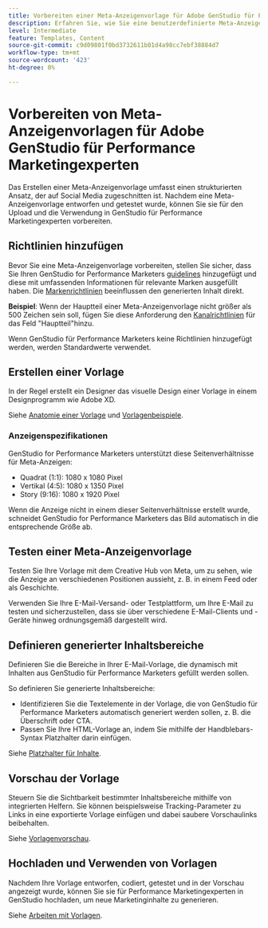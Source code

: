 ```yaml
---
title: Vorbereiten einer Meta-Anzeigenvorlage für Adobe GenStudio für Performance Marketers
description: Erfahren Sie, wie Sie eine benutzerdefinierte Meta-Anzeigenvorlage für Adobe GenStudio für Performance Marketingexperten erstellen.
level: Intermediate
feature: Templates, Content
source-git-commit: c9d09801f0bd3732611b01d4a98cc7ebf38884d7
workflow-type: tm+mt
source-wordcount: '423'
ht-degree: 0%

---
```



# Vorbereiten von Meta-Anzeigenvorlagen für Adobe GenStudio für Performance Marketingexperten

Das Erstellen einer Meta-Anzeigenvorlage umfasst einen strukturierten Ansatz, der auf Social Media zugeschnitten ist. Nachdem eine Meta-Anzeigenvorlage entworfen und getestet wurde, können Sie sie für den Upload und die Verwendung in GenStudio für Performance Marketingexperten vorbereiten.

## Richtlinien hinzufügen

Bevor Sie eine Meta-Anzeigenvorlage vorbereiten, stellen Sie sicher, dass Sie Ihren GenStudio for Performance Marketers [guidelines](/help/user-guide/guidelines/overview.md) hinzugefügt und diese mit umfassenden Informationen für relevante Marken ausgefüllt haben. Die [Markenrichtlinien](/help/user-guide/guidelines/brands.md) beeinflussen den generierten Inhalt direkt.

**Beispiel**: Wenn der Hauptteil einer Meta-Anzeigenvorlage nicht größer als 500 Zeichen sein soll, fügen Sie diese Anforderung den [Kanalrichtlinien](/help/user-guide/guidelines/brands.md#channel-guidelines) für das Feld &quot;Hauptteil&quot;hinzu.

Wenn GenStudio für Performance Marketers keine Richtlinien hinzugefügt werden, werden Standardwerte verwendet.

## Erstellen einer Vorlage

In der Regel erstellt ein Designer das visuelle Design einer Vorlage in einem Designprogramm wie Adobe XD.

Siehe [Anatomie einer Vorlage](/help/user-guide/content/use-templates.md#anatomy-of-a-template) und [Vorlagenbeispiele](/help/user-guide/content/customize-template.md#template-examples).

### Anzeigenspezifikationen

GenStudio for Performance Marketers unterstützt diese Seitenverhältnisse für Meta-Anzeigen:

* Quadrat (1:1): 1080 x 1080 Pixel
* Vertikal (4:5): 1080 x 1350 Pixel
* Story (9:16): 1080 x 1920 Pixel

Wenn die Anzeige nicht in einem dieser Seitenverhältnisse erstellt wurde, schneidet GenStudio for Performance Marketers das Bild automatisch in die entsprechende Größe ab.

## Testen einer Meta-Anzeigenvorlage

Testen Sie Ihre Vorlage mit dem Creative Hub von Meta, um zu sehen, wie die Anzeige an verschiedenen Positionen aussieht, z. B. in einem Feed oder als Geschichte.

Verwenden Sie Ihre E-Mail-Versand- oder Testplattform, um Ihre E-Mail zu testen und sicherzustellen, dass sie über verschiedene E-Mail-Clients und -Geräte hinweg ordnungsgemäß dargestellt wird.

## Definieren generierter Inhaltsbereiche

Definieren Sie die Bereiche in Ihrer E-Mail-Vorlage, die dynamisch mit Inhalten aus GenStudio für Performance Marketers gefüllt werden sollen.

So definieren Sie generierte Inhaltsbereiche:

* Identifizieren Sie die Textelemente in der Vorlage, die von GenStudio für Performance Marketers automatisch generiert werden sollen, z. B. die Überschrift oder CTA.
* Passen Sie Ihre HTML-Vorlage an, indem Sie mithilfe der Handblebars-Syntax Platzhalter darin einfügen.

Siehe [Platzhalter für Inhalte](/help/user-guide/content/customize-template.md#content-placeholders).

## Vorschau der Vorlage

Steuern Sie die Sichtbarkeit bestimmter Inhaltsbereiche mithilfe von integrierten Helfern. Sie können beispielsweise Tracking-Parameter zu Links in eine exportierte Vorlage einfügen und dabei saubere Vorschaulinks beibehalten.

Siehe [Vorlagenvorschau](/help/user-guide/content/customize-template.md#template-preview).

## Hochladen und Verwenden von Vorlagen

Nachdem Ihre Vorlage entworfen, codiert, getestet und in der Vorschau angezeigt wurde, können Sie sie für Performance Marketingexperten in GenStudio hochladen, um neue Marketinginhalte zu generieren.

Siehe [Arbeiten mit Vorlagen](use-templates.md).
